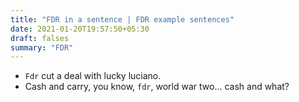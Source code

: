 ```yaml
---
title: "FDR in a sentence | FDR example sentences"
date: 2021-01-20T19:57:50+05:30
draft: falses
summary: "FDR"
---
```

- `Fdr` cut a deal with lucky luciano.
- Cash and carry, you know, `fdr`, world war two... cash and what?
                 
